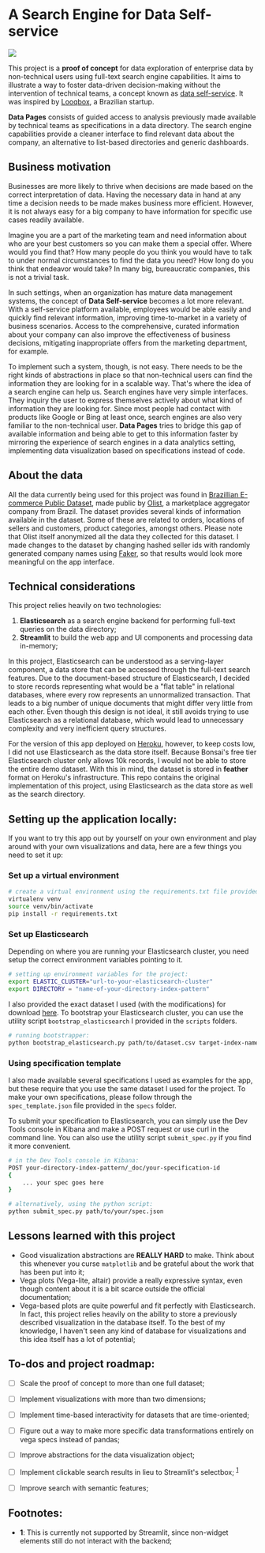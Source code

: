 # A Search Engine for Data Self-service

![](streamlit_search_engine_demo_full.gif)

This project is a **proof of concept** for data exploration of enterprise data by non-technical users using full-text search engine capabilities. It aims to illustrate a way to foster data-driven decision-making without the intervention of technical teams, a concept known as [data self-service](https://devops.com/how-to-implement-a-data-self-service-program/). It was inspired by [Looqbox](https://www.looqbox.com/), a Brazilian startup.

**Data Pages** consists of guided access to analysis previously made available by technical teams as specifications in a data directory. The search engine capabilities provide a cleaner interface to find relevant data about the company, an alternative to list-based directories and generic dashboards.

## Business motivation

Businesses are more likely to thrive when decisions are made based on the correct interpretation of data. Having the necessary data in hand at any time a decision needs to be made makes business more efficient. However, it is not always easy for a big company to have information for specific use cases readily available.

Imagine you are a part of the marketing team and need information about who are your best customers so you can make them a special offer. Where would you find that? How many people do you think you would have to talk to under normal circumstances to find the data you need? How long do you think that endeavor would take? In many big, bureaucratic companies, this is not a trivial task.

In such settings, when an organization has mature data management systems, the concept of **Data Self-service** becomes a lot more relevant. With a self-service platform available, employees would be able easily and quickly find relevant information, improving time-to-market in a variety of business scenarios. Access to the comprehensive, curated information about your company can also improve the effectiveness of business decisions, mitigating inappropriate offers from the marketing department, for example.

To implement such a system, though, is not easy. There needs to be the right kinds of abstractions in place so that non-technical users can find the information they are looking for in a scalable way. That's where the idea of a search engine can help us. Search engines have very simple interfaces. They inquiry the user to express themselves actively about what kind of information they are looking for. Since most people had contact with products like Google or Bing at least once, search engines are also very familiar to the non-technical user. **Data Pages** tries to bridge this gap of available information and being able to get to this information faster by mirroring the experience of search engines in a data analytics setting, implementing data visualization based on specifications instead of code.

## About the data
All the data currently being used for this project was found in [Brazillian E-commerce Public Dataset](https://www.kaggle.com/olistbr/brazilian-ecommerce?select=olist_order_items_dataset.csv), made public by [Olist](https://olist.com/), a marketplace aggregator company from Brazil. The dataset provides several kinds of information available in the dataset. Some of these are related to orders, locations of sellers and customers, product categories, amongst others. Please note that Olist itself anonymized all the data they collected for this dataset. I made changes to the dataset by changing hashed seller ids with randomly generated company names using [Faker](https://github.com/joke2k/faker), so that results would look more meaningful on the app interface.

## Technical considerations

This project relies heavily on two technologies:

1. **Elasticsearch** as a search engine backend for performing full-text queries on the data directory;
2. **Streamlit** to build the web app and UI components and processing data in-memory;

In this project, Elasticsearch can be understood as a serving-layer component, a data store that can be accessed through the full-text search features. Due to the document-based structure of Elasticsearch, I decided to store records representing what would be a "flat table" in relational databases, where every row represents an unnormalized transaction. That leads to a big number of unique documents that might differ very little from each other. Even though this design is not ideal, it still avoids trying to use Elasticsearch as a relational database, which would lead to unnecessary complexity and very inefficient query structures.

For the version of this app deployed on [Heroku](https://datapages.herokuapp.com/), however, to keep costs low, I did not use Elasticsearch as the data store itself. Because Bonsai's free tier Elasticsearch cluster only allows 10k records, I would not be able to store the entire demo dataset. With this in mind, the dataset is stored in **feather** format on Heroku's infrastructure. This repo contains the original implementation of this project, using Elasticsearch as the data store as well as the search directory.

## Setting up the application locally:
If you want to try this app out by yourself on your own environment and play around with your own visualizations and data, here are a few things you need to set it up:

### Set up a virtual environment
```bash
# create a virtual environment using the requirements.txt file provided
virtualenv venv
source venv/bin/activate
pip install -r requirements.txt
```

### Set up Elasticsearch
Depending on where you are running your Elasticsearch cluster, you need setup the correct environment variables pointing to it.

```bash
# setting up environment variables for the project:
export ELASTIC_CLUSTER="url-to-your-elasticsearch-cluster"
export DIRECTORY = "name-of-your-directory-index-pattern"
```

I also provided the exact dataset I used (with the modifications) for download [here](https://drive.google.com/file/d/1D3bp4oKOME98TrWa74_GDu_eyfGVSCPT/view?usp=sharing). To bootstrap your Elasticsearch cluster, you can use the utility script `bootstrap_elasticsearch` I provided in the `scripts` folders.

```bash
# running bootstrapper:
python bootstrap_elasticsearch.py path/to/dataset.csv target-index-name
```

### Using specification template
I also made available several specifications I used as examples for the app, but these require that you use the same dataset I used for the project. To make your own specifications, please follow through the `spec_template.json` file provided in the `specs` folder.

To submit your specification to Elasticsearch, you can simply use the Dev Tools console in Kibana and make a POST request or use curl in the command line. You can also use the utility script `submit_spec.py` if you find it more convenient.

```bash
# in the Dev Tools console in Kibana:
POST your-directory-index-pattern/_doc/your-specification-id
{
    ... your spec goes here
}

# alternatively, using the python script:
python submit_spec.py path/to/your/spec.json
```

## Lessons learned with this project

- Good visualization abstractions are **REALLY HARD** to make. Think about this whenever you curse `matplotlib` and be grateful about the work that has been put into it;
- Vega plots (Vega-lite, altair) provide a really expressive syntax, even though content about it is a bit scarce outside the official documentation;
- Vega-based plots are quite powerful and fit perfectly with Elasticsearch. In fact, this project relies heavily on the ability to store a previously described visualization in the database itself. To the best of my knowledge, I haven't seen any kind of database for visualizations and this idea itself has a lot of potential;

## To-dos and project roadmap:
- [ ] Scale the proof of concept to more than one full dataset;
- [ ] Implement visualizations with more than two dimensions;
- [ ] Implement time-based interactivity for datasets that are time-oriented;
- [ ] Figure out a way to make more specific data transformations entirely on vega specs instead of pandas;
- [ ] Improve abstractions for the data visualization object;
- [ ] Implement clickable search results in lieu to Streamlit's selectbox; <sup>[1](#clickable)</sup>
- [ ] Improve search with semantic features;


## Footnotes:
- <a name="clickable"><b>1</b></a>: This is currently not supported by Streamlit, since non-widget elements still do not interact with the backend;
